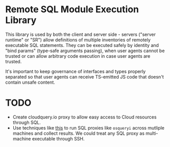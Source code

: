 # Remote SQL Module Execution Library

This library is used by both the client and server side - servers ("server 
runtime" or "SR") allow definitions of multiple inventories of remotely
executable SQL statements. They can be executed safely by identity
and "bind params" (type-safe arguments passing), when user agents cannot be
trusted or can allow arbitrary code execution in case user agents are trusted.

It's important to keep governance of interfaces and types properly separated so
that user agents can receive TS-emitted JS code that doesn't contain unsafe
content.

# TODO

* Create cloudquery.io proxy to allow easy access to Cloud resources through SQL.
* Use techniques like [this](https://www.techrepublic.com/article/run-a-single-command-on-multiple-linux-machines/amp/) to run SQL proxies like `osqueryi` across mutliple machines and collect results. We could treat any SQL proxy as multi-machine executable through SSH.